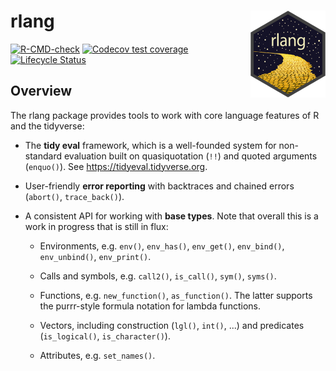 rlang <img src="man/figures/logo.png" align="right" />
=======================================================

<!-- badges: start -->
[![R-CMD-check](https://github.com/r-lib/rlang/workflows/R-CMD-check/badge.svg)](https://github.com/r-lib/rlang/actions)
[![Codecov test coverage](https://codecov.io/gh/r-lib/rlang/branch/master/graph/badge.svg)](https://codecov.io/gh/r-lib/rlang?branch=master)
[![Lifecycle Status](https://img.shields.io/badge/lifecycle-stable-green.svg)](https://lifecycle.r-lib.org/articles/stages.html)
<!-- badges: end -->


## Overview

The rlang package provides tools to work with core language features
of R and the tidyverse:

*   The __tidy eval__ framework, which is a well-founded system for
    non-standard evaluation built on quasiquotation (`!!`) and
    quoted arguments (`enquo()`). See <https://tidyeval.tidyverse.org>.

*   User-friendly __error reporting__ with backtraces and chained errors
    (`abort()`, `trace_back()`).

*   A consistent API for working with __base types__. Note that overall
    this is a work in progress that is still in flux:

    * Environments, e.g. `env()`, `env_has()`, `env_get()`,
      `env_bind()`, `env_unbind()`, `env_print()`.

    * Calls and symbols, e.g. `call2()`, `is_call()`, `sym()`, `syms()`.

    * Functions, e.g. `new_function()`, `as_function()`. The latter
      supports the purrr-style formula notation for lambda functions.

    * Vectors, including construction (`lgl()`, `int()`, ...) and
      predicates (`is_logical()`, `is_character()`).

    * Attributes, e.g. `set_names()`.
